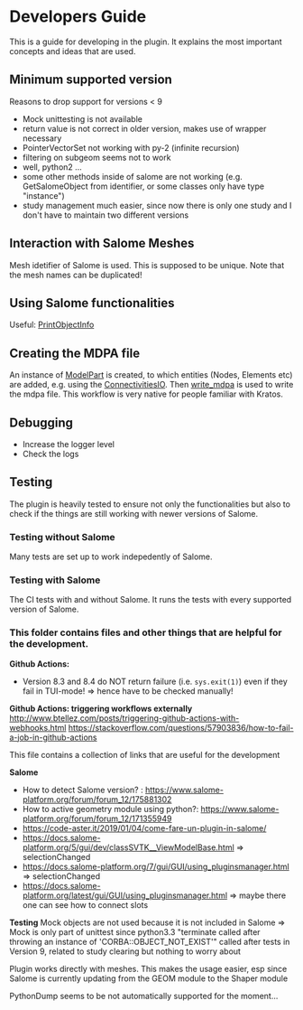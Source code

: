 # Developers Guide
This is a guide for developing in the plugin. It explains the most important concepts and ideas that are used.

## Minimum supported version
Reasons to drop support for versions < 9
- Mock unittesting is not available
- return value is not correct in older version, makes use of wrapper necessary
- PointerVectorSet not working with py-2 (infinite recursion)
- filtering on subgeom seems not to work
- well, python2 ...
- some other methods inside of salome are not working (e.g. GetSalomeObject from identifier, or some classes only have type "instance")
- study management much easier, since now there is only one study and I don't have to maintain two different versions

## Interaction with Salome Meshes
Mesh idetifier of Salome is used. This is supposed to be unique. Note that the mesh names can be duplicated!

## Using Salome functionalities
Useful: [PrintObjectInfo](../development/utilities.py#L16)

## Creating the MDPA file
An instance of [ModelPart](../plugin/model_part.py) is created, to which entities (Nodes, Elements etc) are added, e.g. using the [ConnectivitiesIO](../plugin/connectivities_io.py). Then [write_mdpa](../plugin/write_mdpa.py) is used to write the mdpa file.
This workflow is very native for people familiar with Kratos.

## Debugging
- Increase the logger level
- Check the logs

## Testing
The plugin is heavily tested to ensure not only the functionalities but also to check if the things are still working with newer versions of Salome.

### Testing without Salome
Many tests are set up to work indepedently of Salome.

### Testing with Salome
The CI tests with and without Salome. It runs the tests with every supported version of Salome.


### This folder contains files and other things that are helpful for the development.

**Github Actions:**
- Version 8.3 and 8.4 do NOT return failure (i.e. `sys.exit(1)`) even if they fail in TUI-mode! => hence have to be checked manually!

**Github Actions: triggering workflows externally**
http://www.btellez.com/posts/triggering-github-actions-with-webhooks.html
https://stackoverflow.com/questions/57903836/how-to-fail-a-job-in-github-actions

This file contains a collection of links that are useful for the development

**Salome**
- How to detect Salome version? : https://www.salome-platform.org/forum/forum_12/175881302
- How to active geometry module using python?: https://www.salome-platform.org/forum/forum_12/171355949
- https://code-aster.it/2019/01/04/come-fare-un-plugin-in-salome/
- https://docs.salome-platform.org/5/gui/dev/classSVTK__ViewModelBase.html => selectionChanged
- https://docs.salome-platform.org/7/gui/GUI/using_pluginsmanager.html => selectionChanged
- https://docs.salome-platform.org/latest/gui/GUI/using_pluginsmanager.html => maybe there one can see how to connect slots

**Testing**
Mock objects are not used because it is not included in Salome => Mock is only part of unittest since python3.3
"terminate called after throwing an instance of 'CORBA::OBJECT_NOT_EXIST'" called after tests in Version 9, related to study clearing but nothing to worry about


Plugin works directly with meshes. This makes the usage easier, esp since Salome is currently updating from the GEOM module to the Shaper module

PythonDump seems to be not automatically supported for the moment...